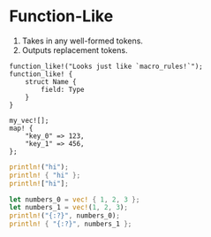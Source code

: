 # Function-Like

1. Takes in any well-formed tokens.
2. Outputs replacement tokens.

```rust,ignore
function_like!("Looks just like `macro_rules!`");
function_like! {
    struct Name {
        field: Type
    }
}

my_vec![];
map! {
    "key_0" => 123,
    "key_1" => 456,
};
```

```rust
println!("hi");
println! { "hi" };
println!["hi"];

let numbers_0 = vec! { 1, 2, 3 };
let numbers_1 = vec!(1, 2, 3);
println!("{:?}", numbers_0);
println! { "{:?}", numbers_1 };
```

